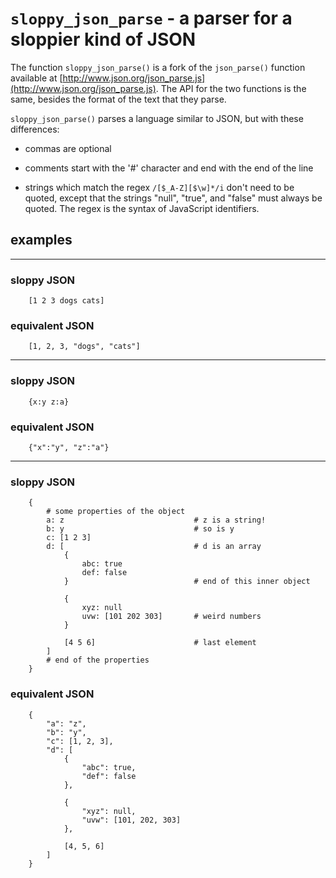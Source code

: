 `sloppy_json_parse` - a parser for a sloppier kind of JSON
========================================================

The function `sloppy_json_parse()` is a fork of the `json_parse()` function 
available at 
[http://www.json.org/json_parse.js](http://www.json.org/json_parse.js).  The
API for the two functions is the same, besides the format of the text that
they parse.

`sloppy_json_parse()` parses a language similar to JSON, but with these 
differences:

* commas are optional

* comments start with the '#' character and end with the end of the line

* strings which match the regex `/[$_A-Z][$\w]*/i` don't need to be quoted,
except that the strings "null", "true", and "false" must always be quoted.
The regex is the syntax of JavaScript identifiers.

examples
--------

----

### sloppy JSON ###
        [1 2 3 dogs cats]

### equivalent JSON ###
        [1, 2, 3, "dogs", "cats"]

----

### sloppy JSON ###
        {x:y z:a}

### equivalent JSON ###
        {"x":"y", "z":"a"}

----

### sloppy JSON ###
        {
            # some properties of the object
            a: z                             # z is a string!
            b: y                             # so is y
            c: [1 2 3]
            d: [                             # d is an array
                {
                    abc: true
                    def: false
                }                            # end of this inner object
                
                {
                    xyz: null
                    uvw: [101 202 303]       # weird numbers
                }
                
                [4 5 6]                      # last element
            ]
            # end of the properties
        }

### equivalent JSON ###
        {
            "a": "z",
            "b": "y",
            "c": [1, 2, 3],
            "d": [
                {
                    "abc": true,
                    "def": false
                },
                
                {
                    "xyz": null,
                    "uvw": [101, 202, 303]
                },
                
                [4, 5, 6]
            ]
        }

